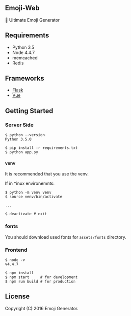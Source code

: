 Emoji-Web
---------
:tada: Ultimate Emoji Generator

## Requirements

  - Python 3.5
  - Node 4.4.7
  - memcached
  - Redis

## Frameworks

- [Flask](http://flask.pocoo.org/)
- [Vue](https://vuejs.org/)

## Getting Started
### Server Side

```
$ python --version
Python 3.5.0

$ pip install -r requirements.txt
$ python app.py
```

#### venv

It is recommended that you use the venv.

If in *inux environemnts:

```
$ python -m venv venv
$ source venv/bin/activate

...

$ deactivate # exit
```

### fonts
You should download used fonts for `assets/fonts` directory.

### Frontend

```
$ node -v
v4.4.7

$ npm install
$ npm start     # for development
$ npm run build # for production
```

## License
Copyright (C) 2016 Emoji Generator.
